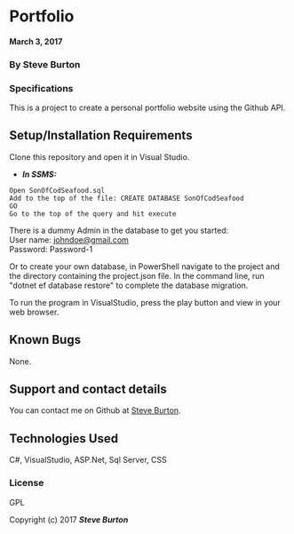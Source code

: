 # Portfolio

#### March 3, 2017

### By **Steve Burton**

### Specifications
This is a project to create a personal portfolio website using the Github API.


## Setup/Installation Requirements

Clone this repository and open it in Visual Studio.
* _**In SSMS:**_
```
Open SonOfCodSeafood.sql
Add to the top of the file: CREATE DATABASE SonOfCodSeafood
GO
Go to the top of the query and hit execute
```
There is a dummy Admin in the database to get you started:<br>
User name: johndoe@gmail.com<br>
Password: Password-1

Or to create your own database, in PowerShell navigate to the project and the directory containing the project.json file. In the command line, run "dotnet ef database restore" to complete the database migration.

To run the program in VisualStudio, press the play button and view in your web browser.

## Known Bugs

None.

## Support and contact details

You can contact me on Github at [Steve Burton](https://www.github.com/steve-burton).

## Technologies Used

C#, VisualStudio, ASP.Net, Sql Server, CSS

### License

GPL

Copyright (c) 2017 **_Steve Burton_**